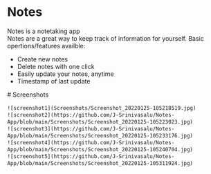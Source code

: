 # Notes
<p>
	Notes is a notetaking app<br/>
	Notes are a great way to keep track of information for yourself.
	Basic opertions/features availble:
	<ul>
		<li>Create new notes</li>
		<li>Delete notes with one click</li>
		<li>Easily update your notes, anytime</li>
		<li>Timestamp of last update</li>
	</ul>
</p>
# Screenshots
<p>
	
	![screenshot1](Screenshots/Screenshot_20220125-105218519.jpg)
	![screenshot2](https://github.com/J-Srinivasalu/Notes-App/blob/main/Screenshots/Screenshot_20220125-105223023.jpg)
	![screenshot3](https://github.com/J-Srinivasalu/Notes-App/blob/main/Screenshots/Screenshot_20220125-105233176.jpg)
	![screenshot4](https://github.com/J-Srinivasalu/Notes-App/blob/main/Screenshots/Screenshot_20220125-105240704.jpg)
	![screenshot5](https://github.com/J-Srinivasalu/Notes-App/blob/main/Screenshots/Screenshot_20220125-105311924.jpg)
	
</p>

